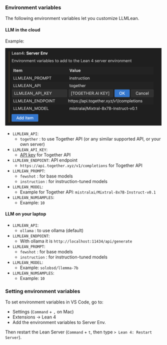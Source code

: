 ### Environment variables

The following environment variables let you customize LLMLean.

#### LLM in the cloud
Example:

<img src="../img/env_example.png" width=500px>

- `LLMLEAN_API`:
  - `together` : to use Together API (or any similar supported API, or your own server)
- `LLMLEAN_API_KEY`:
  - [API key](https://api.together.xyz/settings/api-keys) for Together API
- `LLMLEAN_ENDPOINT`: API endpoint
  - `https://api.together.xyz/v1/completions` for Together API
- `LLMLEAN_PROMPT`:
  - `fewshot` :  for base models
  - `instruction` : for instruction-tuned models 
- `LLMLEAN_MODEL`:
  - Example for Together API: `mistralai/Mixtral-8x7B-Instruct-v0.1`
- `LLMLEAN_NUMSAMPLES`:
  - Example: `10`
 

#### LLM on your laptop
- `LLMLEAN_API`:
  - `ollama` : to use ollama (default)
- `LLMLEAN_ENDPOINT`: 
  - With ollama it is `http://localhost:11434/api/generate` 
- `LLMLEAN_PROMPT`:
  - `fewshot` :  for base models 
  - `instruction` : for instruction-tuned models
- `LLMLEAN_MODEL`:
  - Example: `solobsd/llemma-7b` 
- `LLMLEAN_NUMSAMPLES`:
  - Example: `10`


### Setting environment variables
To set environment variables in VS Code, go to:

- Settings (`Command` + `,` on Mac)
- Extensions -> Lean 4
- Add the environment variables to Server Env. 

Then restart the Lean Server (`Command` + `t`, then type `> Lean 4: Restart Server`).
